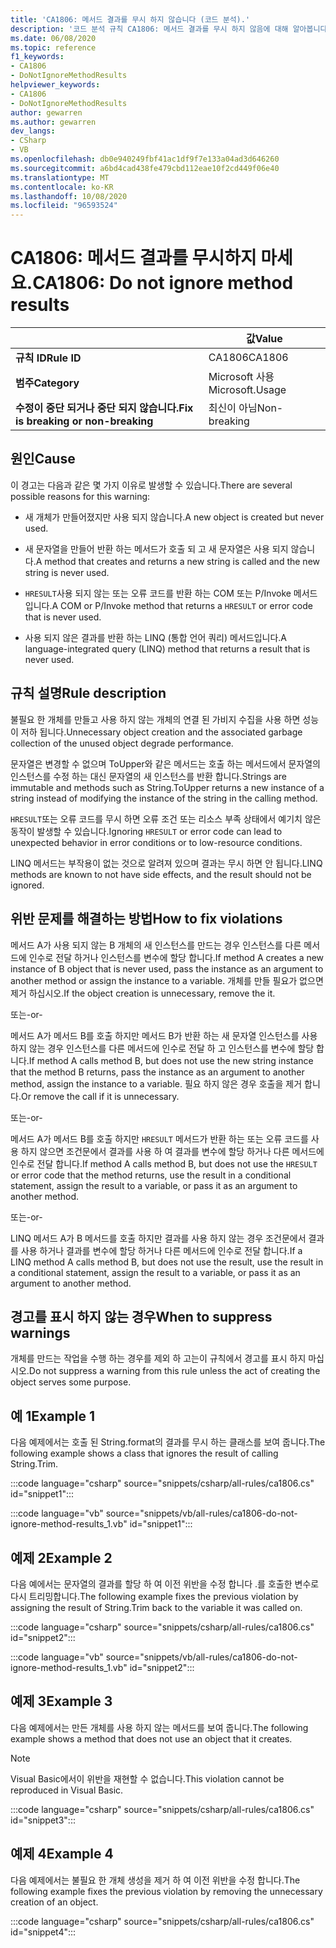 ```yaml
---
title: 'CA1806: 메서드 결과를 무시 하지 않습니다 (코드 분석).'
description: '코드 분석 규칙 CA1806: 메서드 결과를 무시 하지 않음에 대해 알아봅니다.'
ms.date: 06/08/2020
ms.topic: reference
f1_keywords:
- CA1806
- DoNotIgnoreMethodResults
helpviewer_keywords:
- CA1806
- DoNotIgnoreMethodResults
author: gewarren
ms.author: gewarren
dev_langs:
- CSharp
- VB
ms.openlocfilehash: db0e940249fbf41ac1df9f7e133a04ad3d646260
ms.sourcegitcommit: a6bd4cad438fe479cbd112eae10f2cd449f06e40
ms.translationtype: MT
ms.contentlocale: ko-KR
ms.lasthandoff: 10/08/2020
ms.locfileid: "96593524"
---
```

# <a name="ca1806-do-not-ignore-method-results"></a><span data-ttu-id="0337d-103">CA1806: 메서드 결과를 무시하지 마세요.</span><span class="sxs-lookup"><span data-stu-id="0337d-103">CA1806: Do not ignore method results</span></span>

| | <span data-ttu-id="0337d-104">값</span><span class="sxs-lookup"><span data-stu-id="0337d-104">Value</span></span> |
|-|-|
| <span data-ttu-id="0337d-105">**규칙 ID**</span><span class="sxs-lookup"><span data-stu-id="0337d-105">**Rule ID**</span></span> |<span data-ttu-id="0337d-106">CA1806</span><span class="sxs-lookup"><span data-stu-id="0337d-106">CA1806</span></span>|
| <span data-ttu-id="0337d-107">**범주**</span><span class="sxs-lookup"><span data-stu-id="0337d-107">**Category**</span></span> |<span data-ttu-id="0337d-108">Microsoft 사용</span><span class="sxs-lookup"><span data-stu-id="0337d-108">Microsoft.Usage</span></span>|
| <span data-ttu-id="0337d-109">**수정이 중단 되거나 중단 되지 않습니다.**</span><span class="sxs-lookup"><span data-stu-id="0337d-109">**Fix is breaking or non-breaking**</span></span> |<span data-ttu-id="0337d-110">최신이 아님</span><span class="sxs-lookup"><span data-stu-id="0337d-110">Non-breaking</span></span>|

## <a name="cause"></a><span data-ttu-id="0337d-111">원인</span><span class="sxs-lookup"><span data-stu-id="0337d-111">Cause</span></span>

<span data-ttu-id="0337d-112">이 경고는 다음과 같은 몇 가지 이유로 발생할 수 있습니다.</span><span class="sxs-lookup"><span data-stu-id="0337d-112">There are several possible reasons for this warning:</span></span>

- <span data-ttu-id="0337d-113">새 개체가 만들어졌지만 사용 되지 않습니다.</span><span class="sxs-lookup"><span data-stu-id="0337d-113">A new object is created but never used.</span></span>

- <span data-ttu-id="0337d-114">새 문자열을 만들어 반환 하는 메서드가 호출 되 고 새 문자열은 사용 되지 않습니다.</span><span class="sxs-lookup"><span data-stu-id="0337d-114">A method that creates and returns a new string is called and the new string is never used.</span></span>

- <span data-ttu-id="0337d-115">`HRESULT`사용 되지 않는 또는 오류 코드를 반환 하는 COM 또는 P/Invoke 메서드입니다.</span><span class="sxs-lookup"><span data-stu-id="0337d-115">A COM or P/Invoke method that returns a `HRESULT` or error code that is never used.</span></span>

- <span data-ttu-id="0337d-116">사용 되지 않은 결과를 반환 하는 LINQ (통합 언어 쿼리) 메서드입니다.</span><span class="sxs-lookup"><span data-stu-id="0337d-116">A language-integrated query (LINQ) method that returns a result that is never used.</span></span>

## <a name="rule-description"></a><span data-ttu-id="0337d-117">규칙 설명</span><span class="sxs-lookup"><span data-stu-id="0337d-117">Rule description</span></span>

<span data-ttu-id="0337d-118">불필요 한 개체를 만들고 사용 하지 않는 개체의 연결 된 가비지 수집을 사용 하면 성능이 저하 됩니다.</span><span class="sxs-lookup"><span data-stu-id="0337d-118">Unnecessary object creation and the associated garbage collection of the unused object degrade performance.</span></span>

<span data-ttu-id="0337d-119">문자열은 변경할 수 없으며 ToUpper와 같은 메서드는 호출 하는 메서드에서 문자열의 인스턴스를 수정 하는 대신 문자열의 새 인스턴스를 반환 합니다.</span><span class="sxs-lookup"><span data-stu-id="0337d-119">Strings are immutable and methods such as String.ToUpper returns a new instance of a string instead of modifying the instance of the string in the calling method.</span></span>

<span data-ttu-id="0337d-120">`HRESULT`또는 오류 코드를 무시 하면 오류 조건 또는 리소스 부족 상태에서 예기치 않은 동작이 발생할 수 있습니다.</span><span class="sxs-lookup"><span data-stu-id="0337d-120">Ignoring `HRESULT` or error code can lead to unexpected behavior in error conditions or to low-resource conditions.</span></span>

<span data-ttu-id="0337d-121">LINQ 메서드는 부작용이 없는 것으로 알려져 있으며 결과는 무시 하면 안 됩니다.</span><span class="sxs-lookup"><span data-stu-id="0337d-121">LINQ methods are known to not have side effects, and the result should not be ignored.</span></span>

## <a name="how-to-fix-violations"></a><span data-ttu-id="0337d-122">위반 문제를 해결하는 방법</span><span class="sxs-lookup"><span data-stu-id="0337d-122">How to fix violations</span></span>

<span data-ttu-id="0337d-123">메서드 A가 사용 되지 않는 B 개체의 새 인스턴스를 만드는 경우 인스턴스를 다른 메서드에 인수로 전달 하거나 인스턴스를 변수에 할당 합니다.</span><span class="sxs-lookup"><span data-stu-id="0337d-123">If method A creates a new instance of B object that is never used, pass the instance as an argument to another method or assign the instance to a variable.</span></span> <span data-ttu-id="0337d-124">개체를 만들 필요가 없으면 제거 하십시오.</span><span class="sxs-lookup"><span data-stu-id="0337d-124">If the object creation is unnecessary, remove the it.</span></span>

<span data-ttu-id="0337d-125">또는</span><span class="sxs-lookup"><span data-stu-id="0337d-125">-or-</span></span>

<span data-ttu-id="0337d-126">메서드 A가 메서드 B를 호출 하지만 메서드 B가 반환 하는 새 문자열 인스턴스를 사용 하지 않는 경우 인스턴스를 다른 메서드에 인수로 전달 하 고 인스턴스를 변수에 할당 합니다.</span><span class="sxs-lookup"><span data-stu-id="0337d-126">If method A calls method B, but does not use the new string instance that the method B returns, pass the instance as an argument to another method, assign the instance to a variable.</span></span> <span data-ttu-id="0337d-127">필요 하지 않은 경우 호출을 제거 합니다.</span><span class="sxs-lookup"><span data-stu-id="0337d-127">Or remove the call if it is unnecessary.</span></span>

<span data-ttu-id="0337d-128">또는</span><span class="sxs-lookup"><span data-stu-id="0337d-128">-or-</span></span>

<span data-ttu-id="0337d-129">메서드 A가 메서드 B를 호출 하지만 `HRESULT` 메서드가 반환 하는 또는 오류 코드를 사용 하지 않으면 조건문에서 결과를 사용 하 여 결과를 변수에 할당 하거나 다른 메서드에 인수로 전달 합니다.</span><span class="sxs-lookup"><span data-stu-id="0337d-129">If method A calls method B, but does not use the `HRESULT` or error code that the method returns, use the result in a conditional statement, assign the result to a variable, or pass it as an argument to another method.</span></span>

<span data-ttu-id="0337d-130">또는</span><span class="sxs-lookup"><span data-stu-id="0337d-130">-or-</span></span>

<span data-ttu-id="0337d-131">LINQ 메서드 A가 B 메서드를 호출 하지만 결과를 사용 하지 않는 경우 조건문에서 결과를 사용 하거나 결과를 변수에 할당 하거나 다른 메서드에 인수로 전달 합니다.</span><span class="sxs-lookup"><span data-stu-id="0337d-131">If a LINQ method A calls method B, but does not use the result, use the result in a conditional statement, assign the result to a variable, or pass it as an argument to another method.</span></span>

## <a name="when-to-suppress-warnings"></a><span data-ttu-id="0337d-132">경고를 표시 하지 않는 경우</span><span class="sxs-lookup"><span data-stu-id="0337d-132">When to suppress warnings</span></span>

<span data-ttu-id="0337d-133">개체를 만드는 작업을 수행 하는 경우를 제외 하 고는이 규칙에서 경고를 표시 하지 마십시오.</span><span class="sxs-lookup"><span data-stu-id="0337d-133">Do not suppress a warning from this rule unless the act of creating the object serves some purpose.</span></span>

## <a name="example-1"></a><span data-ttu-id="0337d-134">예 1</span><span class="sxs-lookup"><span data-stu-id="0337d-134">Example 1</span></span>

<span data-ttu-id="0337d-135">다음 예제에서는 호출 된 String.format의 결과를 무시 하는 클래스를 보여 줍니다.</span><span class="sxs-lookup"><span data-stu-id="0337d-135">The following example shows a class that ignores the result of calling String.Trim.</span></span>

:::code language="csharp" source="snippets/csharp/all-rules/ca1806.cs" id="snippet1":::

:::code language="vb" source="snippets/vb/all-rules/ca1806-do-not-ignore-method-results_1.vb" id="snippet1":::

## <a name="example-2"></a><span data-ttu-id="0337d-136">예제 2</span><span class="sxs-lookup"><span data-stu-id="0337d-136">Example 2</span></span>

<span data-ttu-id="0337d-137">다음 예에서는 문자열의 결과를 할당 하 여 이전 위반을 수정 합니다 .를 호출한 변수로 다시 트리밍합니다.</span><span class="sxs-lookup"><span data-stu-id="0337d-137">The following example fixes the previous violation by assigning the result of String.Trim back to the variable it was called on.</span></span>

:::code language="csharp" source="snippets/csharp/all-rules/ca1806.cs" id="snippet2":::

:::code language="vb" source="snippets/vb/all-rules/ca1806-do-not-ignore-method-results_1.vb" id="snippet2":::

## <a name="example-3"></a><span data-ttu-id="0337d-138">예제 3</span><span class="sxs-lookup"><span data-stu-id="0337d-138">Example 3</span></span>

<span data-ttu-id="0337d-139">다음 예제에서는 만든 개체를 사용 하지 않는 메서드를 보여 줍니다.</span><span class="sxs-lookup"><span data-stu-id="0337d-139">The following example shows a method that does not use an object that it creates.</span></span>

> [!NOTE]
> <span data-ttu-id="0337d-140">Visual Basic에서이 위반을 재현할 수 없습니다.</span><span class="sxs-lookup"><span data-stu-id="0337d-140">This violation cannot be reproduced in Visual Basic.</span></span>

:::code language="csharp" source="snippets/csharp/all-rules/ca1806.cs" id="snippet3":::

## <a name="example-4"></a><span data-ttu-id="0337d-141">예제 4</span><span class="sxs-lookup"><span data-stu-id="0337d-141">Example 4</span></span>

<span data-ttu-id="0337d-142">다음 예제에서는 불필요 한 개체 생성을 제거 하 여 이전 위반을 수정 합니다.</span><span class="sxs-lookup"><span data-stu-id="0337d-142">The following example fixes the previous violation by removing the unnecessary creation of an object.</span></span>

:::code language="csharp" source="snippets/csharp/all-rules/ca1806.cs" id="snippet4":::

<!-- Examples don't exist for the following...

The following example shows a method that ignores the error code that the native method GetShortPathName returns.

The following example fixes the previous violation by checking the error code and throwing an exception when the call fails.
-->
